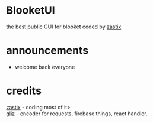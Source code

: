 # BlooketUI
the best public GUI for blooket
coded by [zastix](https://github.com/notzastix/)
# announcements
- welcome back everyone
# credits
[zastix](https://github.com/notzastix/) - coding most of it><br>
[gliz](https://twitter.com/glizuwu/) - encoder for requests, firebase things, react handler.
